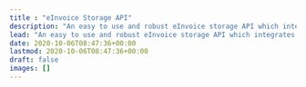 ```yaml
---
title : "eInvoice Storage API"
description: "An easy to use and robust eInvoice storage API which integrates with the Invoicer website."
lead: "An easy to use and robust eInvoice storage API which integrates with the Invoicer website."
date: 2020-10-06T08:47:36+00:00
lastmod: 2020-10-06T08:47:36+00:00
draft: false
images: []
---
```

